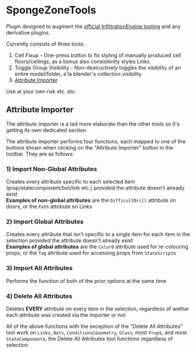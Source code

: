 # SpongeZoneTools
Plugin designed to augment the [official InfiltrationEngine tooling](https://github.com/MoonstoneSkies/InfiltrationEngine-Custom-Missions) and any derivative plugins.

Currently consists of three tools:
1) Cell Fixup - One-press button to fix styling of manually produced cell floors/ceilings, as a bonus also consistently styles Links
2) Toggle Group Visibility - Non-destructively toggles the visibility of an entire model/folder, a'la blender's collection visibility
3) [Attribute Importer](#attribute-importer)

Use at your own risk etc. etc.

## Attribute Importer
The attribute importer is a tad more elaborate than the other tools so it's getting its own dedicated section  

The attribute importer performs four functions, each mapped to one of the buttons shown when clicking on the "Attribute Importer" button in the toolbar. They are as follows:

### 1) Import Non-Global Attributes
Creates every attribute specific to each selected item (prop/statecomponent/bot/link etc.) provided the attribute doesn't already exist  
**Examples of non-global attributes** are the `DifficultDrill` attribute on doors, or the `Path` attribute on Links  

### 2) Import Global Attributes
Creates every attribute that isn't specific to a single item for each item in the selection provided the attribute doesn't already exist  
**Examples of global attributes** are the `Color0` attribute used for re-colouring props, or the `Tag` attribute used for accessing props from `StateScript`s

### 3) Import All Attributes
Performs the function of both of the prior options at the same time

### 4) Delete All Attributes
Deletes **EVERY** attribute on every item in the selection, regardless of wether each attribute was created via the importer or not

All of the above functions with the exception of the "Delete All Attributes" tool work on `Links`, `Bots`, `ConditionalGeometry`, `Glass`, most `Prop`s, and most `StateComponent`s, the Delete All Attributes tool functions regardless of selection